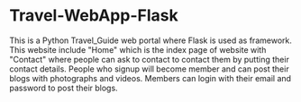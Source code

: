 # Travel-WebApp-Flask

This is a Python Travel_Guide web portal where Flask is used as framework. 
This website include "Home" which is the index page of website with 
"Contact" where people can ask to contact to contact them by putting their contact details.
People who signup will become member and can post their blogs with photographs and videos.
Members can login with their email and password to post their blogs.
